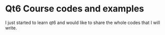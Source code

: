 # Qt6 Course codes and examples
I just started to learn qt6 and would like to share the whole codes that I will write.
